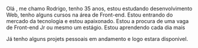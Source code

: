 Olá , me chamo Rodrigo, tenho 35 anos, estou estudando  desenvolvimento Web, tenho alguns cursos na área de Front-end. Estou entrando do mercado da tecnologia e estou apaixonado.
Estou a procura de uma vaga de Front-end Jr ou mesmo um estágio. Estou aprendendo cada dia mais

 Já tenho alguns projets pessoais em andamento e logo estara disponivel.
